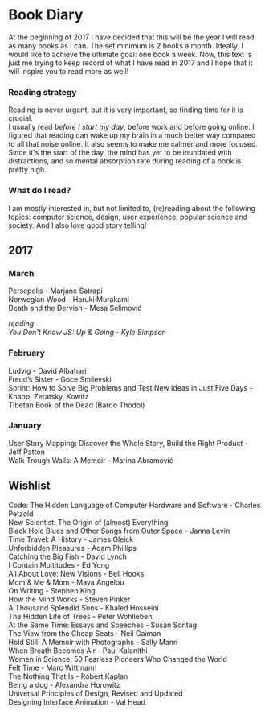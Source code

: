 # Book Diary
At the beginning of 2017 I have decided that this will be the year I will read as many books as I can. The set minimum is 2 books a month. Ideally, I would like to achieve the ultimate goal: one book a week. Now, this text is just me trying to keep record of what I have read in 2017 and I hope that it will inspire you to read more as well!

### Reading strategy
Reading is never urgent, but it is very important, so finding time for it is crucial.  
I usually read _before I start my day_, before work and before going online. I figured that reading can wake up my brain in a much better way compared to all that noise online. It also seems to make me calmer and more focused. Since it's the start of the day, the mind has yet to be inundated with distractions, and so mental absorption rate during reading of a book is pretty high.

### What do I read?
I am mostly interested in, but not limited to, (re)reading about the following topics: computer science, design, user experience, popular science and society. And I also love good story telling!

## 2017

### March
Persepolis - Marjane Satrapi  
Norwegian Wood - Haruki Murakami  
Death and the Dervish - Mesa Selimović  

_reading  
You Don't Know JS: Up & Going - Kyle Simpson_

### February
Ludvig - David Albahari  
Freud’s Sister - Goce Smilevski  
Sprint: How to Solve Big Problems and Test New Ideas in Just Five Days - Knapp, Zeratsky, Kowitz  
Tibetan Book of the Dead (Bardo Thodol)

### January
User Story Mapping: Discover the Whole Story, Build the Right Product - Jeff Patton  
Walk Trough Walls: A Memoir - Marina Abramović

## Wishlist
Code: The Hidden Language of Computer Hardware and Software - Charles Petzold  
New Scientist: The Origin of (almost) Everything  
Black Hole Blues and Other Songs from Outer Space - Janna Levin  
Time Travel: A History - James Gleick  
Unforbidden Pleasures - Adam Phillips  
Catching the Big Fish - David Lynch  
I Contain Multitudes - Ed Yong  
All About Love: New Visions - Bell Hooks  
Mom & Me & Mom - Maya Angelou  
On Writing - Stephen King  
How the Mind Works - Steven Pinker  
A Thousand Splendid Suns - Khaled Hosseini  
The Hidden Life of Trees - Peter Wohlleben  
At the Same Time: Essays and Speeches - Susan Sontag  
The View from the Cheap Seats - Neil Gaiman  
Hold Still: A Memoir with Photographs - Sally Mann  
When Breath Becomes Air - Paul Kalanithi  
Women in Science: 50 Fearless Pioneers Who Changed the World  
Felt Time - Marc Wittmann  
The Nothing That Is - Robert Kaplan  
Being a dog - Alexandra Horowitz  
Universal Principles of Design, Revised and Updated  
Designing Interface Animation - Val Head
